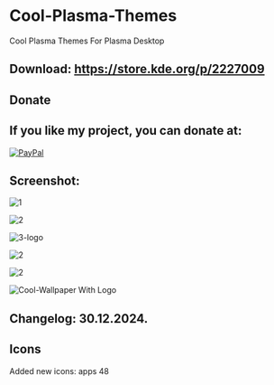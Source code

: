 # Cool-Plasma-Themes
Cool Plasma Themes For Plasma Desktop

Download: https://store.kde.org/p/2227009
------------------------------------------


<html>
  <head>
    <meta charset="utf-8" />
  </head>
  <body>
    <h2>Donate</h2>
    <h2>If you like my project, you can donate at:</h2>
    <a href="https://www.paypal.com/paypalme/VesnaLazic">
    <img src="PayPal.png" alt="PayPal" />
    </a>
  </body>
</html>


Screenshot:
-----------

![1](https://github.com/user-attachments/assets/8e008488-785f-4aa7-92ef-bcb33612ea54)

![2](https://github.com/user-attachments/assets/7f4dbbbe-d938-4143-9c93-07e60de72f63)

![3-logo](https://github.com/user-attachments/assets/8c46e4b0-409c-472d-a045-8131a8f35bd5)

![2](https://github.com/user-attachments/assets/88e70984-c883-48df-8a7d-1265189afb9c)

![2](https://github.com/user-attachments/assets/78f3915d-3252-429d-bc6c-738ec8ef9b93)

![Cool-Wallpaper With Logo](https://github.com/user-attachments/assets/d2ca6672-73bd-42d6-a766-53977bb07101)


Changelog: 30.12.2024.
--------------------------

Icons
-----

Added new icons: apps 48
